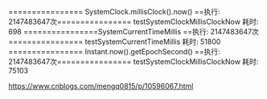 

================ SystemClock.millisClock().now() ==执行: 2147483647次================
testSystemClockMillisClockNow 耗时: 698
================SystemCurrentTimeMillis ==执行: 2147483647次================
testSystemCurrentTimeMillis 耗时: 51800
================ Instant.now().getEpochSecond() ==执行: 2147483647次================
testSystemClockMillisClockNow 耗时: 75103


https://www.cnblogs.com/mengq0815/p/10596067.html